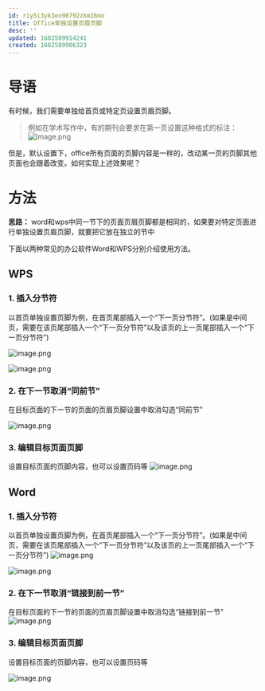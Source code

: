 ```yaml
---
id: riy5i3yk3en98792zkm16mo
title: Office单独设置页眉页脚
desc: ''
updated: 1682589914241
created: 1682589906323
---
```


# 导语
有时候，我们需要单独给首页或特定页设置页眉页脚。

> 例如在学术写作中，有的期刊会要求在第一页设置这种格式的标注：
![image.png](https://minio.kevin2li.top/image-bed/vanblog/img/8709e3f12c92b287f02f4c0340f9a93b.image.png)

但是，默认设置下，office所有页面的页脚内容是一样的，改动某一页的页脚其他页面也会跟着改变。如何实现上述效果呢？

<!-- more -->

# 方法
**思路：** word和wps中同一节下的页面页眉页脚都是相同的，如果要对特定页面进行单独设置页眉页脚，就要把它放在独立的节中

下面以两种常见的办公软件Word和WPS分别介绍使用方法。

## WPS
### 1. 插入分节符
以首页单独设置页脚为例，在首页尾部插入一个“下一页分节符”。(如果是中间页，需要在该页尾部插入一个“下一页分节符”以及该页的上一页尾部插入一个“下一页分节符”)

![image.png](https://minio.kevin2li.top/image-bed/vanblog/img/02ffdb6e0807afb9708554454054f023.image.png)

![image.png](https://minio.kevin2li.top/image-bed/vanblog/img/b6d6538c0378146def867c12e23437c9.image.png)

### 2. 在下一节取消“同前节”
在目标页面的下一节的页面的页眉页脚设置中取消勾选“同前节”  

![image.png](https://minio.kevin2li.top/image-bed/vanblog/img/8142fdf147c55608b15b6272aeafdefc.image.png)

### 3. 编辑目标页面页脚
设置目标页面的页脚内容，也可以设置页码等
![image.png](https://minio.kevin2li.top/image-bed/vanblog/img/2062a13a5edeed9dbbe0f10bf205d8b5.image.png)

## Word
### 1. 插入分节符
以首页单独设置页脚为例，在首页尾部插入一个“下一页分节符”。(如果是中间页，需要在该页尾部插入一个“下一页分节符”以及该页的上一页尾部插入一个“下一页分节符”)
![image.png](https://minio.kevin2li.top/image-bed/vanblog/img/21e349a5b25b1dc369441c35b0074cb3.image.png)

![image.png](https://minio.kevin2li.top/image-bed/vanblog/img/69b524cb444c0e0ceb121e4c247861cc.image.png)

### 2. 在下一节取消“链接到前一节”
在目标页面的下一节的页面的页眉页脚设置中取消勾选“链接到前一节”  
![image.png](https://minio.kevin2li.top/image-bed/vanblog/img/cdf382c92b989e22602af4ea1cc8f9bb.image.png)

### 3. 编辑目标页面页脚
设置目标页面的页脚内容，也可以设置页码等

![image.png](https://minio.kevin2li.top/image-bed/vanblog/img/070c9c3b10f3dad059372391c0e25a05.image.png)
